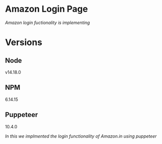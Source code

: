 # **Amazon Login Page**

_Amazon login fuctionality is implementing_

# Versions

## Node

v14.18.0

## NPM

6.14.15

## Puppeteer

10.4.0

_In this we implmented the login functionality of Amazon.in using puppeteer_
